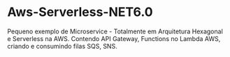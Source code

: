 # Aws-Serverless-NET6.0

Pequeno exemplo de Microservice - Totalmente em Arquitetura Hexagonal e Serverless na AWS.
Contendo API Gateway, Functions no Lambda AWS, criando e consumindo filas SQS, SNS.

